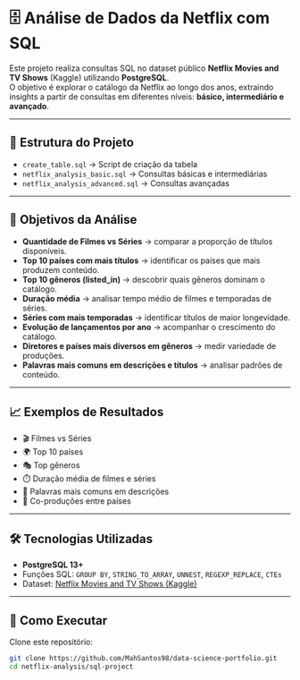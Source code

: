 # 🗄️ Análise de Dados da Netflix com SQL  

Este projeto realiza consultas SQL no dataset público **Netflix Movies and TV Shows** (Kaggle) utilizando **PostgreSQL**.  
O objetivo é explorar o catálogo da Netflix ao longo dos anos, extraindo insights a partir de consultas em diferentes níveis: **básico, intermediário e avançado**.  

---

## 📂 Estrutura do Projeto  

- `create_table.sql` → Script de criação da tabela  
- `netflix_analysis_basic.sql` → Consultas básicas e intermediárias  
- `netflix_analysis_advanced.sql` → Consultas avançadas  

---

## 📌 Objetivos da Análise  

- **Quantidade de Filmes vs Séries** → comparar a proporção de títulos disponíveis.  
- **Top 10 países com mais títulos** → identificar os países que mais produzem conteúdo.  
- **Top 10 gêneros (listed_in)** → descobrir quais gêneros dominam o catálogo.  
- **Duração média** → analisar tempo médio de filmes e temporadas de séries.  
- **Séries com mais temporadas** → identificar títulos de maior longevidade.  
- **Evolução de lançamentos por ano** → acompanhar o crescimento do catálogo.  
- **Diretores e países mais diversos em gêneros** → medir variedade de produções.  
- **Palavras mais comuns em descrições e títulos** → analisar padrões de conteúdo.  

---

## 📈 Exemplos de Resultados  

- 🎬 Filmes vs Séries  
- 🌍 Top 10 países  
- 🎭 Top gêneros  
- ⏱️ Duração média de filmes e séries  
- 📝 Palavras mais comuns em descrições  
- 🤝 Co-produções entre países  

---

## 🛠️ Tecnologias Utilizadas  

- **PostgreSQL 13+**  
- Funções SQL: `GROUP BY`, `STRING_TO_ARRAY`, `UNNEST`, `REGEXP_REPLACE`, `CTEs`  
- Dataset: [Netflix Movies and TV Shows (Kaggle)](https://www.kaggle.com/shivamb/netflix-shows)  

---

## 🚀 Como Executar  

Clone este repositório:  
```bash
git clone https://github.com/MahSantos98/data-science-portfolio.git
cd netflix-analysis/sql-project
